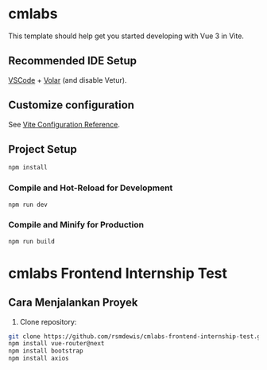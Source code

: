 # cmlabs

This template should help get you started developing with Vue 3 in Vite.

## Recommended IDE Setup

[VSCode](https://code.visualstudio.com/) + [Volar](https://marketplace.visualstudio.com/items?itemName=Vue.volar) (and disable Vetur).

## Customize configuration

See [Vite Configuration Reference](https://vitejs.dev/config/).

## Project Setup

```sh
npm install
```

### Compile and Hot-Reload for Development

```sh
npm run dev
```

### Compile and Minify for Production

```sh
npm run build
```
# cmlabs Frontend Internship Test

## Cara Menjalankan Proyek

1. Clone repository:
```bash
git clone https://github.com/rsmdewis/cmlabs-frontend-internship-test.git
npm install vue-router@next
npm install bootstrap
npm install axios